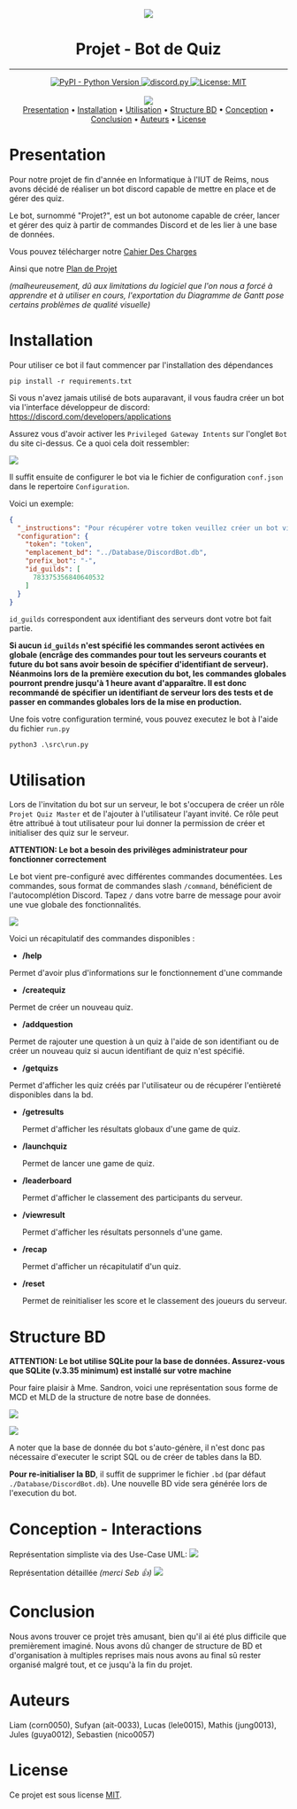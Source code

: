 <div align="center">
  <img src="https://cdn.discordapp.com/avatars/847830349060636682/c82344f7811d55d4d8fe67dc2680c88b.webp">
  <h1> Projet - Bot de Quiz </h1>
</div>
<hr>
<div align="center">
  <a href="https://www.python.org/downloads/">
    <img alt="PyPI - Python Version" src="https://img.shields.io/pypi/pyversions/Red-Discordbot">
  </a>
  <a href="https://github.com/Rapptz/discord.py/">
     <img src="https://img.shields.io/badge/discord-py-blue.svg" alt="discord.py">
  </a>
  <a href="https://iut-info.univ-reims.fr/gitlab/corn0050/projet/-/blob/master/LICENSE">
    <img alt="License: MIT" src="https://black.readthedocs.io/en/stable/_static/license.svg">
  </a>
</div>
<br>
<div align="center">
  <a href="https://discord.com/oauth2/authorize?client_id=847830349060636682&permissions=8&scope=applications.commands%20bot"><img src="https://i.imgur.com/EiTBt5a.png"></a>
</div>

<div align="center">
  <a href="#presentation">Presentation</a>
  •
  <a href="#installation">Installation</a>
  •
  <a href="#utilisation">Utilisation</a>
  •
  <a href="#structure-bd">Structure BD</a>
  •
  <a href="#conception---interactions">Conception</a>
  •
  <a href="#conclusion">Conclusion</a>
  •
  <a href="#auteurs">Auteurs</a>
  •
  <a href="#license">License</a>
</div>

# Presentation
Pour notre projet de fin d'année en Informatique à l'IUT de Reims, nous avons décidé de réaliser un bot discord capable 
de mettre en place et de gérer des quiz.

Le bot, surnommé "Projet?", est un bot autonome capable de créer, lancer et gérer des quiz à partir de commandes
Discord et de les lier à une base de données.

Vous pouvez télécharger notre [Cahier Des Charges](https://iut-info.univ-reims.fr/gitlab/corn0050/projet/-/blob/master/Files/CahierDesCharges.docx)

Ainsi que notre [Plan de Projet](https://iut-info.univ-reims.fr/gitlab/corn0050/projet/-/blob/master/Files/PlanDeProjet.pdf) 

*(malheureusement, dû aux limitations du logiciel que l'on nous a forcé à apprendre et à utiliser en cours, l'exportation du Diagramme de Gantt pose certains problèmes de qualité visuelle)*

# Installation

Pour utiliser ce bot il faut commencer par l'installation des dépendances 
```
pip install -r requirements.txt
```

Si vous n'avez jamais utilisé de bots auparavant, il vous faudra créer un bot via l'interface développeur de discord: https://discord.com/developers/applications

Assurez vous d'avoir activer les `Privileged Gateway Intents` sur l'onglet `Bot` du site ci-dessus. Ce a quoi cela doit ressembler:

![](https://cowboy.bebop.gg/i/4Ynv.png)

Il suffit ensuite de configurer le bot via le fichier de configuration `conf.json` dans le repertoire `Configuration`.

Voici un exemple:

```json
{
  "_instructions": "Pour récupérer votre token veuillez créer un bot via https://discord.com/developers/applications puis naviguez sur l'onglet 'Bot' et cliquez sur 'copiez le token'",
  "configuration": {
    "token": "token",
    "emplacement_bd": "../Database/DiscordBot.db",
    "prefix_bot": "-",
    "id_guilds": [
      783375356840640532
    ]
  }
}
```
`id_guilds` correspondent aux identifiant des serveurs dont votre bot fait partie.

**Si aucun `id_guilds` n'est spécifié les commandes seront activées en globale (encrâge des commandes pour tout les serveurs courants et future
du bot sans avoir besoin de spécifier d'identifiant de serveur). Néanmoins lors de la première execution du bot, les commandes globales pourront prendre jusqu'à 1 heure avant d'apparaître. Il est donc recommandé de spécifier un identifiant de serveur lors des tests et de passer en commandes globales lors de la mise en production.**

Une fois votre configuration terminé, vous pouvez executez le bot à l'aide du fichier `run.py`
```
python3 .\src\run.py
```

# Utilisation

Lors de l'invitation du bot sur un serveur, le bot s'occupera de créer un rôle `Projet Quiz Master` et de l'ajouter à l'utilisateur l'ayant invité.
Ce rôle peut être attribué à tout utilisateur pour lui donner la permission de créer et initialiser des quiz sur le serveur.

**ATTENTION: Le bot a besoin des privilèges administrateur pour fonctionner correctement**

Le bot vient pre-configuré avec différentes commandes documentées. Les commandes, sous format de commandes slash `/command`, bénéficient
de l'autocomplétion Discord. Tapez `/` dans votre barre de message pour avoir une vue globale des fonctionnalités.

![](https://cowboy.bebop.gg/i/BHi7.png)

Voici un récapitulatif des commandes disponibles :

- **/help**

Permet d'avoir plus d'informations sur le fonctionnement d'une commande

- **/createquiz**
  
Permet de créer un nouveau quiz.

- **/addquestion** 
  
Permet de rajouter une question à un quiz à l'aide de son identifiant ou de créer un nouveau quiz si aucun identifiant de quiz n'est spécifié.

- **/getquizs** 

Permet d'afficher les quiz créés par l'utilisateur ou de récupérer l'entièreté disponibles dans la bd.

- **/getresults** 


  Permet d'afficher les résultats globaux d'une game de quiz.

- **/launchquiz** 
  

  Permet de lancer une game de quiz.

- **/leaderboard** 
  

  Permet d'afficher le classement des participants du serveur.

- **/viewresult** 
  

  Permet d'afficher les résultats personnels d'une game.

- **/recap** 
  

  Permet d'afficher un récapitulatif d'un quiz.

- **/reset** 
  

  Permet de reinitialiser les score et le classement des joueurs du serveur.
  
# Structure BD

**ATTENTION: Le bot utilise SQLite pour la base de données. Assurez-vous que SQLite (v.3.35 minimum) est installé sur votre machine**

Pour faire plaisir à Mme. Sandron, voici une représentation sous forme de MCD et MLD de la structure de notre base de données.

![](https://cowboy.bebop.gg/i/Bck2.png)

![](https://cowboy.bebop.gg/i/B7Xi.png)



A noter que la base de donnée du bot s'auto-génère, il n'est donc pas nécessaire d'executer le script SQL ou de créer de tables dans la BD.

**Pour re-initialiser la BD**, il suffit de supprimer le fichier `.bd` (par défaut `./Database/DiscordBot.db`). Une nouvelle BD vide sera générée lors de l'execution du bot.

# Conception - Interactions

Représentation simpliste via des Use-Case UML:
![](https://cowboy.bebop.gg/i/Bhlo.png)

Représentation détaillée *(merci Seb 👍)*
![](https://media.discordapp.net/attachments/849645424167616532/850366679581982720/unknown.png?width=1367&height=676)

# Conclusion
Nous avons trouver ce projet très amusant, bien qu'il ai été plus difficile que premièrement imaginé.
Nous avons dû changer de structure de BD et d'organisation à multiples reprises mais nous avons au final sû rester 
organisé malgré tout, et ce jusqu'à la fin du projet.

# Auteurs

Liam (corn0050), Sufyan (ait-0033), Lucas (lele0015), Mathis (jung0013), Jules (guya0012), Sebastien (nico0057)

# License

Ce projet est sous license [MIT](LICENSE.md).
